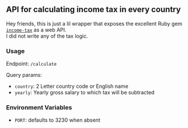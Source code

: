 ## API for calculating income tax in every country

Hey friends, this is just a lil wrapper that exposes the excellent Ruby gem [`income-tax`](https://github.com/rkh/income-tax) as a web API.  
I did not write any of the tax logic.

### Usage
Endpoint: `/calculate`

Query params:
- `country`: 2 Letter country code or English name
- `yearly`: Yearly gross salary to which tax will be subtracted

### Environment Variables
- `PORT`: defaults to 3230 when absent